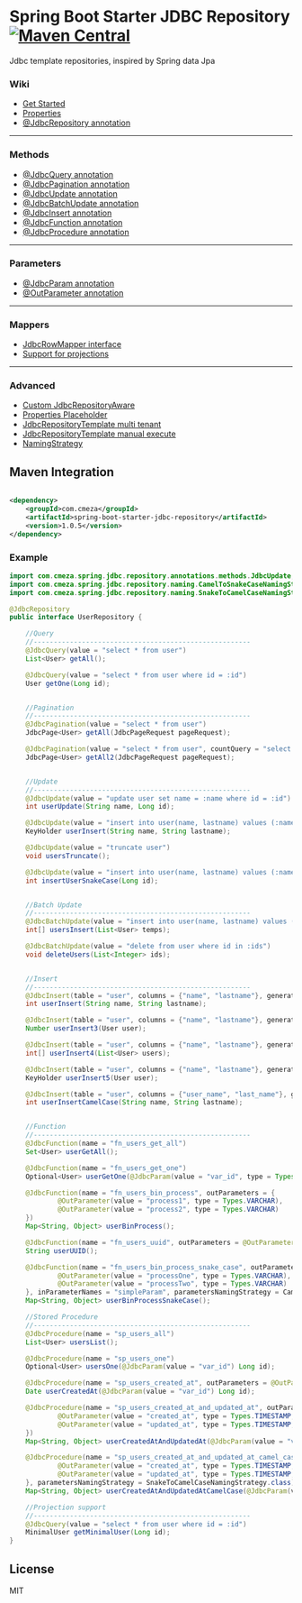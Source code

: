 # Spring Boot Starter JDBC Repository [![Maven Central](https://maven-badges.herokuapp.com/maven-central/com.cmeza/spring-boot-starter-jdbc-repository/badge.svg)](https://maven-badges.herokuapp.com/maven-central/com.cmeza/spring-boot-starter-jdbc-repository)

Jdbc template repositories, inspired by Spring data Jpa

### Wiki ##

* [Get Started](https://github.com/cmeza20/spring-boot-starter-jdbc-repository/wiki/Get-Started)
* [Properties](https://github.com/cmeza20/spring-boot-starter-jdbc-repository/wiki/Properties)
* [@JdbcRepository annotation](https://github.com/cmeza20/spring-boot-starter-jdbc-repository/wiki/@JdbcRepository-annotation)

***

### Methods
* [@JdbcQuery annotation](https://github.com/cmeza20/spring-boot-starter-jdbc-repository/wiki/@JdbcQuery-annotation)
* [@JdbcPagination annotation](https://github.com/cmeza20/spring-boot-starter-jdbc-repository/wiki/@JdbcPagination-annotation)
* [@JdbcUpdate annotation](https://github.com/cmeza20/spring-boot-starter-jdbc-repository/wiki/@JdbcUpdate-annotation)
* [@JdbcBatchUpdate annotation](https://github.com/cmeza20/spring-boot-starter-jdbc-repository/wiki/@JdbcBatchUpdate-annotation)
* [@JdbcInsert annotation](https://github.com/cmeza20/spring-boot-starter-jdbc-repository/wiki/@JdbcInsert-annotation)
* [@JdbcFunction annotation](https://github.com/cmeza20/spring-boot-starter-jdbc-repository/wiki/@JdbcFunction-annotation)
* [@JdbcProcedure annotation](https://github.com/cmeza20/spring-boot-starter-jdbc-repository/wiki/@JdbcProcedure-annotation)

***

### Parameters
* [@JdbcParam annotation](https://github.com/cmeza20/spring-boot-starter-jdbc-repository/wiki/@JdbcParam-annotation)
* [@OutParameter annotation](https://github.com/cmeza20/spring-boot-starter-jdbc-repository/wiki/@OutParameter-annotation)

***
### Mappers
* [JdbcRowMapper interface](https://github.com/cmeza20/spring-boot-starter-jdbc-repository/wiki/JdbcRowMapper)
* [Support for projections](https://github.com/cmeza20/spring-boot-starter-jdbc-repository/wiki/projections-support)

***
### Advanced
* [Custom JdbcRepositoryAware](https://github.com/cmeza20/spring-boot-starter-jdbc-repository/wiki/JdbcRepositoryAware)
* [Properties Placeholder](https://github.com/cmeza20/spring-boot-starter-jdbc-repository/wiki/Properties-Placeholder)
* [JdbcRepositoryTemplate multi tenant](https://github.com/cmeza20/spring-boot-starter-jdbc-repository/wiki/JdbcRepositoryTemplate-multi-tenant)
* [JdbcRepositoryTemplate manual execute](https://github.com/cmeza20/spring-boot-starter-jdbc-repository/wiki/JdbcRepositoryTemplate)
* [NamingStrategy](https://github.com/cmeza20/spring-boot-starter-jdbc-repository/wiki/NamingStrategy)


## Maven Integration ##

```xml

<dependency>
    <groupId>com.cmeza</groupId>
    <artifactId>spring-boot-starter-jdbc-repository</artifactId>
    <version>1.0.5</version>
</dependency>
```

### Example

```java
import com.cmeza.spring.jdbc.repository.annotations.methods.JdbcUpdate;
import com.cmeza.spring.jdbc.repository.naming.CamelToSnakeCaseNamingStrategy;
import com.cmeza.spring.jdbc.repository.naming.SnakeToCamelCaseNamingStrategy;

@JdbcRepository
public interface UserRepository {

    //Query
    //------------------------------------------------------
    @JdbcQuery(value = "select * from user")
    List<User> getAll();

    @JdbcQuery(value = "select * from user where id = :id")
    User getOne(Long id);


    //Pagination
    //------------------------------------------------------
    @JdbcPagination(value = "select * from user")
    JdbcPage<User> getAll(JdbcPageRequest pageRequest);

    @JdbcPagination(value = "select * from user", countQuery = "select count(1) from user")
    JdbcPage<User> getAll2(JdbcPageRequest pageRequest);


    //Update
    //------------------------------------------------------
    @JdbcUpdate(value = "update user set name = :name where id = :id")
    int userUpdate(String name, Long id);

    @JdbcUpdate(value = "insert into user(name, lastname) values (:name, :lastname)", keyColumnNames = "id")
    KeyHolder userInsert(String name, String lastname);

    @JdbcUpdate(value = "truncate user")
    void usersTruncate();

    @JdbcUpdate(value = "insert into user(name, lastname) values (:name, :lastname)", keyColumnNames = "userId", columnsNamingStrategy = CamelToSnakeCaseNamingStrategy.class)
    int insertUserSnakeCase(Long id);


    //Batch Update
    //------------------------------------------------------
    @JdbcBatchUpdate(value = "insert into user(name, lastname) values (:name, :lastname)")
    int[] usersInsert(List<User> temps);

    @JdbcBatchUpdate(value = "delete from user where id in :ids")
    void deleteUsers(List<Integer> ids);


    //Insert
    //------------------------------------------------------
    @JdbcInsert(table = "user", columns = {"name", "lastname"}, generatedKeyColumns = "id")
    int userInsert(String name, String lastname);

    @JdbcInsert(table = "user", columns = {"name", "lastname"}, generatedKeyColumns = "id")
    Number userInsert3(User user);

    @JdbcInsert(table = "user", columns = {"name", "lastname"}, generatedKeyColumns = "id")
    int[] userInsert4(List<User> users);

    @JdbcInsert(table = "user", columns = {"name", "lastname"}, generatedKeyColumns = "id")
    KeyHolder userInsert5(User user);

    @JdbcInsert(table = "user", columns = {"user_name", "last_name"}, generatedKeyColumns = "user_id", columnsNamingStrategy = SnakeToCamelCaseNamingStrategy.class)
    int userInsertCamelCase(String name, String lastname);


    //Function
    //------------------------------------------------------
    @JdbcFunction(name = "fn_users_get_all")
    Set<User> userGetAll();

    @JdbcFunction(name = "fn_users_get_one")
    Optional<User> userGetOne(@JdbcParam(value = "var_id", type = Types.INTEGER) Long id);

    @JdbcFunction(name = "fn_users_bin_process", outParameters = {
            @OutParameter(value = "process1", type = Types.VARCHAR),
            @OutParameter(value = "process2", type = Types.VARCHAR)
    })
    Map<String, Object> userBinProcess();

    @JdbcFunction(name = "fn_users_uuid", outParameters = @OutParameter(value = "result", type = Types.VARCHAR))
    String userUUID();

    @JdbcFunction(name = "fn_users_bin_process_snake_case", outParameters = {
            @OutParameter(value = "processOne", type = Types.VARCHAR),
            @OutParameter(value = "processTwo", type = Types.VARCHAR)
    }, inParameterNames = "simpleParam", parametersNamingStrategy = CamelToSnakeCaseNamingStrategy.class)
    Map<String, Object> userBinProcessSnakeCase();

    //Stored Procedure
    //------------------------------------------------------
    @JdbcProcedure(name = "sp_users_all")
    List<User> usersList();

    @JdbcProcedure(name = "sp_users_one")
    Optional<User> usersOne(@JdbcParam(value = "var_id") Long id);

    @JdbcProcedure(name = "sp_users_created_at", outParameters = @OutParameter(value = "created_at", type = Types.TIMESTAMP, order = 2))
    Date userCreatedAt(@JdbcParam(value = "var_id") Long id);

    @JdbcProcedure(name = "sp_users_created_at_and_updated_at", outParameters = {
            @OutParameter(value = "created_at", type = Types.TIMESTAMP, order = 2),
            @OutParameter(value = "updated_at", type = Types.TIMESTAMP, order = 3)
    })
    Map<String, Object> userCreatedAtAndUpdatedAt(@JdbcParam(value = "var_id") Long id);

    @JdbcProcedure(name = "sp_users_created_at_and_updated_at_camel_case", outParameters = {
            @OutParameter(value = "created_at", type = Types.TIMESTAMP, order = 2),
            @OutParameter(value = "updated_at", type = Types.TIMESTAMP, order = 3)
    }, parametersNamingStrategy = SnakeToCamelCaseNamingStrategy.class)
    Map<String, Object> userCreatedAtAndUpdatedAtCamelCase(@JdbcParam(value = "var_id") Long id);

    //Projection support
    //------------------------------------------------------
    @JdbcQuery(value = "select * from user where id = :id")
    MinimalUser getMinimalUser(Long id);
}
```

License
----

MIT
